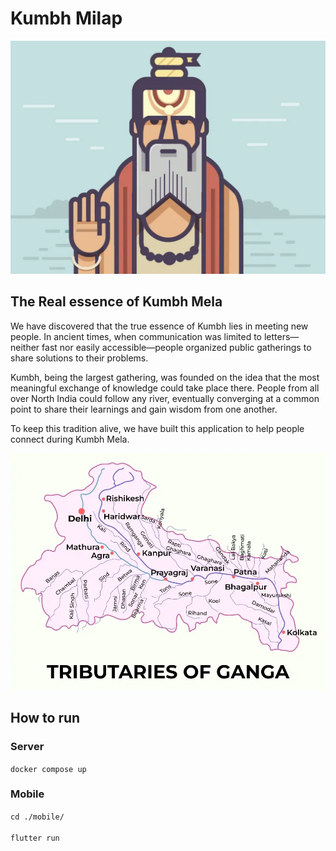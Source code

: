 # Kumbh Milap

![plot](./assets/cover.png)

## The Real essence of Kumbh Mela

We have discovered that the true essence of Kumbh lies in meeting new people. In ancient times, when communication was limited to letters—neither fast nor easily accessible—people organized public gatherings to share solutions to their problems.

Kumbh, being the largest gathering, was founded on the idea that the most meaningful exchange of knowledge could take place there. People from all over North India could follow any river, eventually converging at a common point to share their learnings and gain wisdom from one another.

To keep this tradition alive, we have built this application to help people connect during Kumbh Mela.

![plot](./assets/ganga.png)

## How to run

### Server
`docker compose up`

### Mobile

` cd ./mobile/
`
<br>
<br>
`flutter run`
